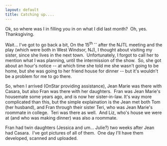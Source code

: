 ```yaml
---
layout: default
title: Catching up....
---
```

<p>Ok, so where was I in filling you in on what I did last month?  Oh, yes.  Thanksgiving.</p>
<p>Wait... I've got to go back a bit, On the 15<sup>th -- </sup>after the NJTL meeting and the play (which were both in West Windsor, NJ), I thought about visiting my sister, since she lives in the next town.  Unfortunately, I forgot to call her to mention what I was planning, until the intermission of the show.  So, she got about an hour's notice -- at which time she told me she wasn't going to be home, but she was going to her friend house for dinner -- but it's wouldn't be a problem for me to go there.</p>
<p>So, when I arrived (OnStar providing assistance), Jean Marie was there with Casara, but also Fran was there with her daughters.  Fran was Jean Marie's housemate some years ago, and is now her sister-in-law. It's way more complicated than this, but the simple explaination is the Jean met both Tom (her husband), and Fran through their sister Teri, who was Jean Marie's roommate in college.  Teri was there as well.  And Liz, who's house we were at (and who was making dinner) was also a roommate.</p>
<p>Fran had twin daughters (Jessica and um... Julie?) two weeks after Jean had Casara.  I've got pictures of all of them.  One day I'll have them developed, scanned and uploaded.</p>